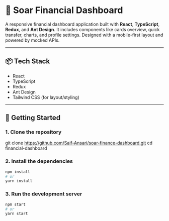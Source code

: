 # 💼 Soar Financial Dashboard

A responsive financial dashboard application built with **React**, **TypeScript**, **Redux**, and **Ant Design**. It includes components like cards overview, quick transfer, charts, and profile settings. Designed with a mobile-first layout and powered by mocked APIs.

---

## 📦 Tech Stack

- React
- TypeScript
- Redux
- Ant Design
- Tailwind CSS (for layout/styling)

---

## 🚀 Getting Started

### 1. Clone the repository

git clone https://github.com/Saif-Ansari/soar-finance-dashboard.git
cd financial-dashboard

### 2. Install the dependencies


```bash
npm install
# or
yarn install
```


### 3. Run the development server

```bash
npm start
# or
yarn start
```
